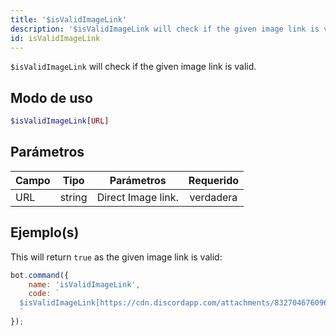 ```yaml
---
title: '$isValidImageLink'
description: '$isValidImageLink will check if the given image link is valid.'
id: isValidImageLink
---
```


`$isValidImageLink` will check if the given image link is valid.

## Modo de uso

```php
$isValidImageLink[URL]
```

## Parámetros

| Campo | Tipo   | Parámetros         | Requerido |
| ----- | ------ | ------------------ |:---------:|
| URL   | string | Direct Image link. | verdadera |

## Ejemplo(s)

This will return `true` as the given image link is valid:

```javascript
bot.command({
    name: 'isValidImageLink',
    code: `
  $isValidImageLink[https://cdn.discordapp.com/attachments/832704676096245800/1058914808109486221/Screenshot_2022-12-31_at_8.08.57_PM.png]
  `
});
```
